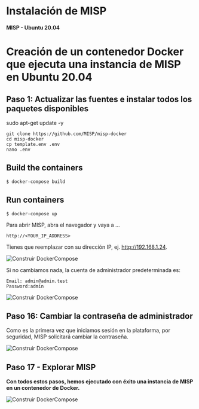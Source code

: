 # Instalación de MISP

**MISP - Ubuntu 20.04** 



# Creación de un contenedor Docker que ejecuta una instancia de MISP en Ubuntu 20.04

## Paso 1: Actualizar las fuentes e instalar todos los paquetes disponibles

sudo apt-get update -y

```
git clone https://github.com/MISP/misp-docker
cd misp-docker
cp template.env .env
nano .env
```

## Build the containers

```
$ docker-compose build
```

## Run containers

```
$ docker-compose up
```

Para abrir MISP, abra el navegador y vaya a ...

    http://<YOUR_IP_ADDRESS>

Tienes que reemplazar con su dirección IP, ej. http://192.168.1.24.

![Construir DockerCompose](./Imagenes/misp22.PNG)

Si no cambiamos nada, la cuenta de administrador predeterminada es:

```
Email: admin@admin.test
Password:admin
```

![Construir DockerCompose](./Imagenes/misp23.PNG)

## Paso 16: Cambiar la contraseña de administrador

Como es la primera vez que iniciamos sesión en la plataforma, por seguridad, MISP solicitará cambiar la contraseña.

![Construir DockerCompose](./Imagenes/misp24.PNG)

## Paso 17 - Explorar MISP

**Con todos estos pasos, hemos ejecutado con éxito una instancia de MISP en un contenedor de Docker.**

![Construir DockerCompose](./Imagenes/misp25.PNG)
